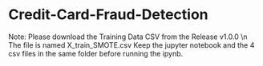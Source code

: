 # Credit-Card-Fraud-Detection

Note: Please download the Training Data CSV from the Release v1.0.0 \n
The file is named X_train_SMOTE.csv
Keep the jupyter notebook and the 4 csv files in the same folder before running the ipynb.
